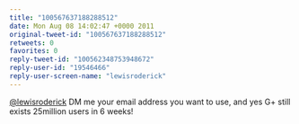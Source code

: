 ```yaml
---
title: "100567637188288512"
date: Mon Aug 08 14:02:47 +0000 2011
original-tweet-id: "100567637188288512"
retweets: 0
favorites: 0
reply-tweet-id: "100562348753948672"
reply-user-id: "19546466"
reply-user-screen-name: "lewisroderick"
---
```

<a href="https://twitter.com/lewisroderick">@lewisroderick</a> DM me your email address you want to use, and yes G+ still exists 25million users in 6 weeks!
